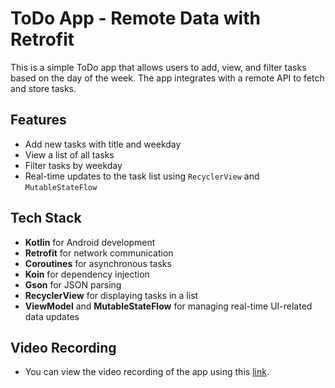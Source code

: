 # ToDo App - Remote Data with Retrofit

This is a simple ToDo app that allows users to add, view, and filter tasks based on the day of the week. The app integrates with a remote API to fetch and store tasks.

## Features

- Add new tasks with title and weekday
- View a list of all tasks
- Filter tasks by weekday
- Real-time updates to the task list using `RecyclerView` and `MutableStateFlow`

## Tech Stack

- **Kotlin** for Android development
- **Retrofit** for network communication
- **Coroutines** for asynchronous tasks
- **Koin** for dependency injection
- **Gson** for JSON parsing
- **RecyclerView** for displaying tasks in a list
- **ViewModel** and **MutableStateFlow** for managing real-time UI-related data updates

## Video Recording
- You can view the video recording of the app using this [link](https://drive.google.com/file/d/1Jpqewj3CTxvmXVOTef56GrBmETyhjsfl/view?usp=sharing).